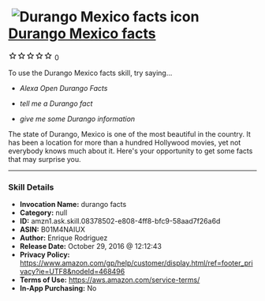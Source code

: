 # &nbsp;<img src="skill_icon" alt="Durango Mexico facts icon" width="36"> [Durango Mexico facts](http://alexa.amazon.com/#skills/amzn1.ask.skill.08378502-e808-4ff8-bfc9-58aad7f26a6d)
![0 stars](../../images/ic_star_border_black_18dp_1x.png)![0 stars](../../images/ic_star_border_black_18dp_1x.png)![0 stars](../../images/ic_star_border_black_18dp_1x.png)![0 stars](../../images/ic_star_border_black_18dp_1x.png)![0 stars](../../images/ic_star_border_black_18dp_1x.png) 0

To use the Durango Mexico facts skill, try saying...

* *Alexa Open Durango Facts*

* *tell me a Durango fact*

* *give me some Durango information*

The state of Durango, Mexico is one of the most beautiful in the country. It has been a location for more than a hundred Hollywood movies, yet not everybody knows much about it. Here's your opportunity to get some facts that may surprise you.

***

### Skill Details

* **Invocation Name:** durango facts
* **Category:** null
* **ID:** amzn1.ask.skill.08378502-e808-4ff8-bfc9-58aad7f26a6d
* **ASIN:** B01M4NAIUX
* **Author:** Enrique Rodriguez
* **Release Date:** October 29, 2016 @ 12:12:43
* **Privacy Policy:** https://www.amazon.com/gp/help/customer/display.html/ref=footer_privacy?ie=UTF8&nodeId=468496
* **Terms of Use:** https://aws.amazon.com/service-terms/
* **In-App Purchasing:** No
